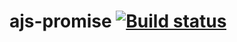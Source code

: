 # ajs-promise [![Build status](https://ci.appveyor.com/api/projects/status/hax4xnithxx1r3g5?svg=true)](https://ci.appveyor.com/project/zarajskysam/ajs-promise)
